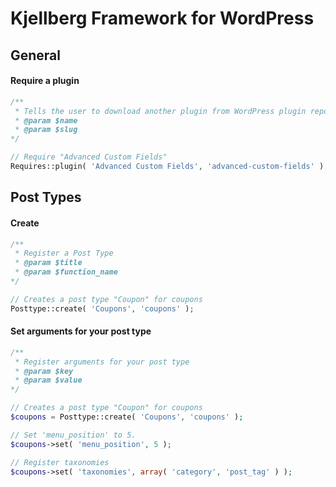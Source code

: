 # Kjellberg Framework for WordPress

## General
#### Require a plugin
```php
/** 
 * Tells the user to download another plugin from WordPress plugin repository.
 * @param $name
 * @param $slug
*/

// Require "Advanced Custom Fields"
Requires::plugin( 'Advanced Custom Fields', 'advanced-custom-fields' );
```
## Post Types
#### Create
```php
/** 
 * Register a Post Type
 * @param $title
 * @param $function_name
*/

// Creates a post type "Coupon" for coupons
Posttype::create( 'Coupons', 'coupons' );
```
#### Set arguments for your post type
```php
/**
 * Register arguments for your post type
 * @param $key
 * @param $value
*/

// Creates a post type "Coupon" for coupons
$coupons = Posttype::create( 'Coupons', 'coupons' );

// Set 'menu_position' to 5.
$coupons->set( 'menu_position', 5 );

// Register taxonomies
$coupons->set( 'taxonomies', array( 'category', 'post_tag' ) );
```
